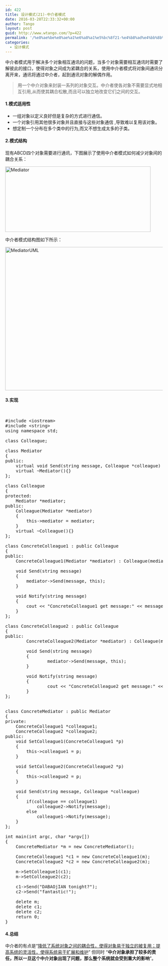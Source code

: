 ```yaml
---
id: 422
title: 设计模式(21)-中介者模式
date: 2016-03-28T22:33:32+00:00
author: Tango
layout: post
guid: http://www.wtango.com/?p=422
permalink: '/%e8%ae%be%e8%ae%a1%e6%a8%a1%e5%bc%8f21-%e4%b8%ad%e4%bb%8b%e8%80%85%e6%a8%a1%e5%bc%8f/'
categories:
  - 设计模式
---
```

中介者模式用于解决多个对象相互通讯的问题，当多个对象需要相互通讯时需要了解彼此的接口，使得对象之间成为紧耦合的关系，使用中介者模式将对象间通讯分离开来，通讯将通过中介者，起到通讯对象的解偶作用。

> 用一个中介对象来封装一系列的对象交互。中介者使各对象不需要显式地相互引用,从而使其耦合松散,而且可以独立地改变它们之间的交互。

<!--more-->

#### 1.模式适用性

  * 一组对象以定义良好但是复杂的方式进行通信。
  * 一个对象引用其他很多对象并且直接与这些对象通信 ,导致难以复用该对象。
  * 想定制一个分布在多个类中的行为,而又不想生成太多的子类。

#### 2.模式结构

现有ABCD四个对象需要进行通讯，下图展示了使用中介者模式如何减少对象间的耦合关系：

<img class="aligncenter size-full wp-image-423" src="http://www.wtango.com/wp-content/uploads/2016/03/Mediator.png" alt="Mediator" width="465" height="209" srcset="http://www.wtango.com/wp-content/uploads/2016/03/Mediator.png 465w, http://www.wtango.com/wp-content/uploads/2016/03/Mediator-300x135.png 300w" sizes="(max-width: 465px) 100vw, 465px" />

中介者模式结构图如下所示：

<img class="aligncenter size-full wp-image-424" src="http://www.wtango.com/wp-content/uploads/2016/03/MediatorUML.png" alt="MediatorUML" width="917" height="458" srcset="http://www.wtango.com/wp-content/uploads/2016/03/MediatorUML.png 917w, http://www.wtango.com/wp-content/uploads/2016/03/MediatorUML-300x150.png 300w, http://www.wtango.com/wp-content/uploads/2016/03/MediatorUML-768x384.png 768w" sizes="(max-width: 917px) 100vw, 917px" />

#### 3.实现

&nbsp;

<pre class="brush: cpp; title: ; notranslate" title="">#include &lt;iostream&gt;
#include &lt;string&gt;
using namespace std;

class Colleague;

class Mediator
{
public:
	virtual void Send(string message, Colleague *colleague) = 0;
	virtual ~Mediator(){}
};

class Colleague
{
protected:
	Mediator *mediator;
public:
	Colleague(Mediator *mediator)
	{
		this-&gt;mediator = mediator;
	}
	virtual ~Colleague(){}
};

class ConcreteColleague1 : public Colleague
{
public:
	ConcreteColleague1(Mediator *mediator) : Colleague(mediator){}

	void Send(string message)
	{
		mediator-&gt;Send(message, this);
	}

	void Notify(string message)
	{
		cout &lt;&lt; "ConcreteColleague1 get message:" &lt;&lt; message &lt;&lt; endl;
	}
};

class ConcreteColleague2 : public Colleague
{
public:
        ConcreteColleague2(Mediator *mediator) : Colleague(mediator){}
        
        void Send(string message)
        {
                mediator-&gt;Send(message, this);
        }

        void Notify(string message)
        {
                cout &lt;&lt; "ConcreteColleague2 get message:" &lt;&lt; message &lt;&lt; endl;
        }
};


class ConcreteMediator : public Mediator
{
private:
	ConcreteColleague1 *colleague1;
	ConcreteColleague2 *colleague2;
public:
	void SetColleague1(ConcreteColleague1 *p)
	{
		this-&gt;colleague1 = p;
	}

	void SetColleague2(ConcreteColleague2 *p)
	{
		this-&gt;colleague2 = p;
	}

	void Send(string message, Colleague *colleague)
	{
		if(colleague == colleague1)
			colleague2-&gt;Notify(message);
		else
			colleague1-&gt;Notify(message);
	}
};

int main(int argc, char *argv[])
{
	ConcreteMediator *m = new ConcreteMediator();

	ConcreteColleague1 *c1 = new ConcreteColleague1(m);
	ConcreteColleague2 *c2 = new ConcreteColleague2(m);

	m-&gt;SetColleague1(c1);
	m-&gt;SetColleague2(c2);

	c1-&gt;Send("DABAOjIAN tonight?");
	c2-&gt;Send("fantastic!");

	delete m;
	delete c1;
	delete c2;
	return 0;
}
</pre>

#### 4.总结

中介者的有点是“<span style="text-decoration: underline;">降低了系统对象之间的耦合性，使得对象易于独立的被复用；提高系统的灵活性，使得系统易于扩展和维护</span>” 但同时 “**中介对象承担了较多的责任，所以一旦这个中介对象出现了问题，那么整个系统就会受到重大的影响**”。